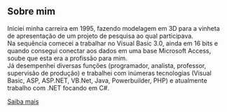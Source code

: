 ## Sobre mim
Iniciei minha carreira em 1995, fazendo modelagem em 3D para a vinheta de apresentação de um projeto de pesquisa ao qual participava.</br>
Na sequência comecei a trabalhar no Visual Basic 3.0, ainda em 16 bits e quando consegui conectar aos dados em uma base Microsoft Access, soube que esta era a profissão para mim.</br>
Já desempenhei diversas funções (programador, analista, professor, supervisão de produção) e trabalhei com inúmeras tecnologias (Visual Basic, ASP, ASP.NET, VB.Net, Java, 
Powerbuilder, PHP) e atualmente trabalho com .NET focando em C#.

<a href="https://www.linkedin.com/in/rodrigoantoniodarold/" target="_blank" rel="noopener noreferrer">Saiba mais</a>
